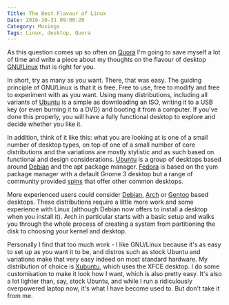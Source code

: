 ```yaml
---
Title: The Best Flavour of Linux
Date: 2016-10-31 09:00:20
Category: Musings
Tags: Linux, desktop, Quora
---
```

As this question comes up so often on [Quora][8d81e098] I'm going to save myself a lot of time and write a piece about my thoughts on the flavour of desktop [GNU/Linux][5e3261bb] that is right for you.

In short, try as many as you want. There, that was easy. The guiding principle of GNU/Linux is that it is free. Free to use, free to modify and free to experiment with as you want. Using many distributions, including all variants of [Ubuntu][1aa7a1b2] is a simple as downloading an ISO, writing it to a USB key (or even burning it to a DVD) and booting it from a computer. If you've done this properly, you will have a fully functional desktop to explore and decide whether you like it.

In addition, think of it like this: what you are looking at is one of a small number of desktop types, on top of one of a small number of core distributions and the variations are mostly stylistic and as such based on functional and design considerations. [Ubuntu][1aa7a1b2] is a group of desktops based around [Debian][241be6f1] and the apt package manager. [Fedora][3df774b2] is based on the yum package manager with a default Gnome 3 desktop but a range of community provided [spins][8f34bd06] that offer other common desktops.

More experienced users could consider [Debian][241be6f1], [Arch][8fd9bce6] or [Gentoo][40e0f969] based desktops. These distributions require a little more work and some experience with Linux (although Debian now offers to install a desktop when you install it). Arch in particular starts with a basic setup and walks you through the whole process of creating a system from partitioning the disk to choosing your kernel and desktop.

Personally I find that too much work - I like GNU/Linux because it's as easy to set up as you want it to be, and distros such as stock Ubuntu and variations make that very easy indeed on most standard hardware. My distribution of choice is [Xubuntu][eefce8b0], which uses the XFCE desktop. I do some customisation to make it look how I want, which is also pretty easy. It's also a lot lighter than, say, stock Ubuntu, and while I run a ridiculously overpowered laptop now, it's what I have become used to. But don't take it from me.



  [8d81e098]: https://quora.com "Quora"
  [5e3261bb]: https://linux.org "GNU/Linux"
  [1aa7a1b2]: https://ubuntu.com "Ubuntu"
  [3df774b2]: https://getfedora.org "Fedora"
  [8f34bd06]: https://spins.fedoraproject.org/ "spins"
  [241be6f1]: https://debian.org "Debian"
  [8fd9bce6]: https://www.archlinux.org "Arch"
  [40e0f969]: https://www.gentoo.org "Gentoo"
  [eefce8b0]: https://xubuntu.org "Xubuntu"
